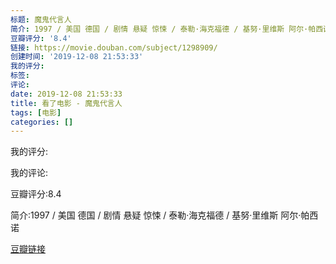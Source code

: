 ```yaml
---
标题: 魔鬼代言人
简介: 1997 / 美国 德国 / 剧情 悬疑 惊悚 / 泰勒·海克福德 / 基努·里维斯 阿尔·帕西诺
豆瓣评分: '8.4'
链接: https://movie.douban.com/subject/1298909/
创建时间: '2019-12-08 21:53:33'
我的评分:
标签:
评论:
date: 2019-12-08 21:53:33
title: 看了电影 - 魔鬼代言人
tags: [电影]
categories: []
---
```


我的评分:

我的评论:

豆瓣评分:8.4

简介:1997 / 美国 德国 / 剧情 悬疑 惊悚 / 泰勒·海克福德 / 基努·里维斯 阿尔·帕西诺

[豆瓣链接](https://movie.douban.com/subject/1298909/)

